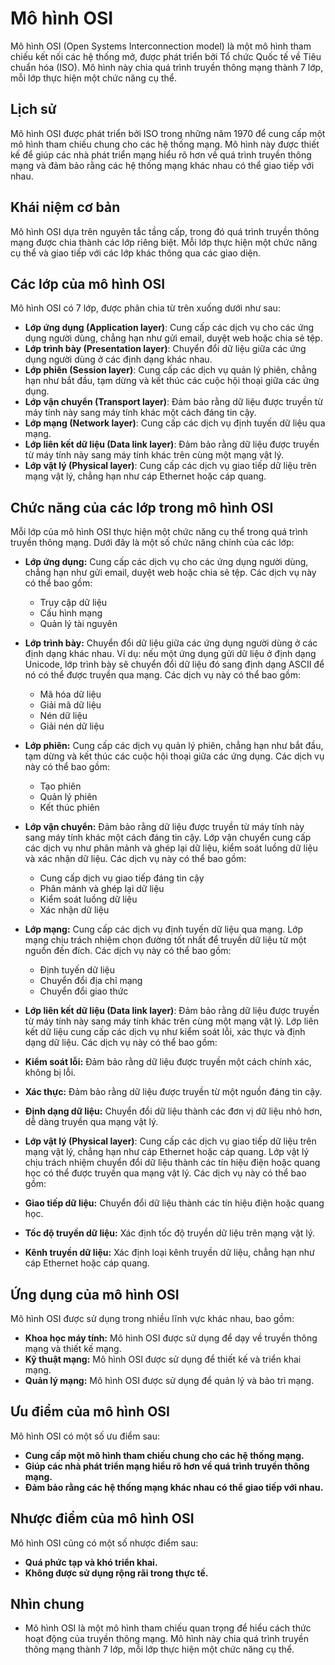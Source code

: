 # Mô hình OSI

Mô hình OSI (Open Systems Interconnection model) là một mô hình tham chiếu kết nối các hệ thống mở, được phát triển bởi Tổ chức Quốc tế về Tiêu chuẩn hóa (ISO). Mô hình này chia quá trình truyền thông mạng thành 7 lớp, mỗi lớp thực hiện một chức năng cụ thể.

## Lịch sử

Mô hình OSI được phát triển bởi ISO trong những năm 1970 để cung cấp một mô hình tham chiếu chung cho các hệ thống mạng. Mô hình này được thiết kế để giúp các nhà phát triển mạng hiểu rõ hơn về quá trình truyền thông mạng và đảm bảo rằng các hệ thống mạng khác nhau có thể giao tiếp với nhau.

## Khái niệm cơ bản

Mô hình OSI dựa trên nguyên tắc tầng cấp, trong đó quá trình truyền thông mạng được chia thành các lớp riêng biệt. Mỗi lớp thực hiện một chức năng cụ thể và giao tiếp với các lớp khác thông qua các giao diện.

## Các lớp của mô hình OSI

Mô hình OSI có 7 lớp, được phân chia từ trên xuống dưới như sau:

* **Lớp ứng dụng (Application layer)**: Cung cấp các dịch vụ cho các ứng dụng người dùng, chẳng hạn như gửi email, duyệt web hoặc chia sẻ tệp.
* **Lớp trình bày (Presentation layer)**: Chuyển đổi dữ liệu giữa các ứng dụng người dùng ở các định dạng khác nhau.
* **Lớp phiên (Session layer)**: Cung cấp các dịch vụ quản lý phiên, chẳng hạn như bắt đầu, tạm dừng và kết thúc các cuộc hội thoại giữa các ứng dụng.
* **Lớp vận chuyển (Transport layer)**: Đảm bảo rằng dữ liệu được truyền từ máy tính này sang máy tính khác một cách đáng tin cậy.
* **Lớp mạng (Network layer)**: Cung cấp các dịch vụ định tuyến dữ liệu qua mạng.
* **Lớp liên kết dữ liệu (Data link layer)**: Đảm bảo rằng dữ liệu được truyền từ máy tính này sang máy tính khác trên cùng một mạng vật lý.
* **Lớp vật lý (Physical layer)**: Cung cấp các dịch vụ giao tiếp dữ liệu trên mạng vật lý, chẳng hạn như cáp Ethernet hoặc cáp quang.

## Chức năng của các lớp trong mô hình OSI

Mỗi lớp của mô hình OSI thực hiện một chức năng cụ thể trong quá trình truyền thông mạng. Dưới đây là một số chức năng chính của các lớp:

* **Lớp ứng dụng:** Cung cấp các dịch vụ cho các ứng dụng người dùng, chẳng hạn như gửi email, duyệt web hoặc chia sẻ tệp. Các dịch vụ này có thể bao gồm:
    * Truy cập dữ liệu
    * Cấu hình mạng
    * Quản lý tài nguyên
* **Lớp trình bày:** Chuyển đổi dữ liệu giữa các ứng dụng người dùng ở các định dạng khác nhau. Ví dụ: nếu một ứng dụng gửi dữ liệu ở định dạng Unicode, lớp trình bày sẽ chuyển đổi dữ liệu đó sang định dạng ASCII để nó có thể được truyền qua mạng. Các dịch vụ này có thể bao gồm:
    * Mã hóa dữ liệu
    * Giải mã dữ liệu
    * Nén dữ liệu
    * Giải nén dữ liệu
* **Lớp phiên:** Cung cấp các dịch vụ quản lý phiên, chẳng hạn như bắt đầu, tạm dừng và kết thúc các cuộc hội thoại giữa các ứng dụng. Các dịch vụ này có thể bao gồm:
    * Tạo phiên
    * Quản lý phiên
    * Kết thúc phiên
* **Lớp vận chuyển:** Đảm bảo rằng dữ liệu được truyền từ máy tính này sang máy tính khác một cách đáng tin cậy. Lớp vận chuyển cung cấp các dịch vụ như phân mảnh và ghép lại dữ liệu, kiểm soát luồng dữ liệu và xác nhận dữ liệu. Các dịch vụ này có thể bao gồm:
    * Cung cấp dịch vụ giao tiếp đáng tin cậy
    * Phân mảnh và ghép lại dữ liệu
    * Kiểm soát luồng dữ liệu
    * Xác nhận dữ liệu
* **Lớp mạng:** Cung cấp các dịch vụ định tuyến dữ liệu qua mạng. Lớp mạng chịu trách nhiệm chọn đường tốt nhất để truyền dữ liệu từ một nguồn đến đích. Các dịch vụ này có thể bao gồm:
    * Định tuyến dữ liệu
    * Chuyển đổi địa chỉ mạng
    * Chuyển đổi giao thức
* **Lớp liên kết dữ liệu (Data link layer)**: Đảm bảo rằng dữ liệu được truyền từ máy tính này sang máy tính khác trên cùng một mạng vật lý. Lớp liên kết dữ liệu cung cấp các dịch vụ như kiểm soát lỗi, xác thực và định dạng dữ liệu. Các dịch vụ này có thể bao gồm:

* **Kiểm soát lỗi:** Đảm bảo rằng dữ liệu được truyền một cách chính xác, không bị lỗi.
* **Xác thực:** Đảm bảo rằng dữ liệu được truyền từ một nguồn đáng tin cậy.
* **Định dạng dữ liệu:** Chuyển đổi dữ liệu thành các đơn vị dữ liệu nhỏ hơn, dễ dàng truyền qua mạng vật lý.

* **Lớp vật lý (Physical layer)**: Cung cấp các dịch vụ giao tiếp dữ liệu trên mạng vật lý, chẳng hạn như cáp Ethernet hoặc cáp quang. Lớp vật lý chịu trách nhiệm chuyển đổi dữ liệu thành các tín hiệu điện hoặc quang học có thể được truyền qua mạng vật lý. Các dịch vụ này có thể bao gồm:

* **Giao tiếp dữ liệu:** Chuyển đổi dữ liệu thành các tín hiệu điện hoặc quang học.
* **Tốc độ truyền dữ liệu:** Xác định tốc độ truyền dữ liệu trên mạng vật lý.
* **Kênh truyền dữ liệu:** Xác định loại kênh truyền dữ liệu, chẳng hạn như cáp Ethernet hoặc cáp quang.

## Ứng dụng của mô hình OSI

Mô hình OSI được sử dụng trong nhiều lĩnh vực khác nhau, bao gồm:

* **Khoa học máy tính:** Mô hình OSI được sử dụng để dạy về truyền thông mạng và thiết kế mạng.
* **Kỹ thuật mạng:** Mô hình OSI được sử dụng để thiết kế và triển khai mạng.
* **Quản lý mạng:** Mô hình OSI được sử dụng để quản lý và bảo trì mạng.

## Ưu điểm của mô hình OSI

Mô hình OSI có một số ưu điểm sau:

* **Cung cấp một mô hình tham chiếu chung cho các hệ thống mạng.**
* **Giúp các nhà phát triển mạng hiểu rõ hơn về quá trình truyền thông mạng.**
* **Đảm bảo rằng các hệ thống mạng khác nhau có thể giao tiếp với nhau.**

## Nhược điểm của mô hình OSI

Mô hình OSI cũng có một số nhược điểm sau:

* **Quá phức tạp và khó triển khai.**
* **Không được sử dụng rộng rãi trong thực tế.**

## Nhìn chung

* Mô hình OSI là một mô hình tham chiếu quan trọng để hiểu cách thức hoạt động của truyền thông mạng. Mô hình này chia quá trình truyền thông mạng thành 7 lớp, mỗi lớp thực hiện một chức năng cụ thể.
